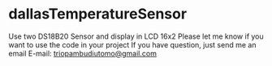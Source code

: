 # dallasTemperatureSensor
Use two DS18B20 Sensor and display in LCD 16x2
Please let me know if you want to use the code in your project
If you have question, just send me an email
E-mail: triopambudiutomo@gmail.com
